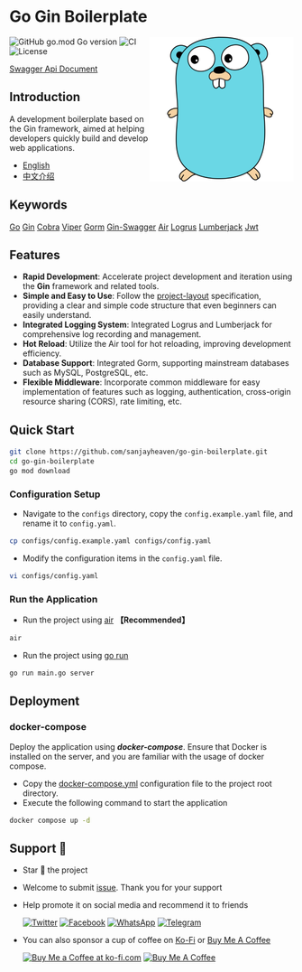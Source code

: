 # Go Gin Boilerplate

<div>

<img src="./assets/golang.png" align="right"/>

![GitHub go.mod Go version](https://img.shields.io/github/go-mod/go-version/sanjayheaven/go-gin-boilerplate)
![CI](https://github.com/sanjayheaven/go-gin-boilerplate/workflows/Go/badge.svg)
![License](https://img.shields.io/github/license/sanjayheaven/go-gin-boilerplate)

[Swagger Api Document](https://go-gin-boilerplate.gganbu.services/swagger/index.html)

</div>

## Introduction

A development boilerplate based on the Gin framework, aimed at helping developers quickly build and develop web applications.

- [English](./README_en.md)
- [中文介绍](./README.md)

## Keywords

[Go](https://github.com/golang/go)
[Gin](https://github.com/gin-gonic/gin)
[Cobra](https://github.com/spf13/cobra)
[Viper](https://github.com/spf13/viper)
[Gorm](https://github.com/go-gorm/gorm)
[Gin-Swagger](https://github.com/swaggo/gin-swagger)
[Air](https://github.com/cosmtrek/air)
[Logrus](https://github.com/sirupsen/logrus)
[Lumberjack](https://github.com/natefinch/lumberjack)
[Jwt](https://github.com/golang-jwt/jwt)

## Features

- **Rapid Development**: Accelerate project development and iteration using the **Gin** framework and related tools.
- **Simple and Easy to Use**: Follow the [project-layout](https://github.com/golang-standards/project-layout/tree/master) specification, providing a clear and simple code structure that even beginners can easily understand.
- **Integrated Logging System**: Integrated Logrus and Lumberjack for comprehensive log recording and management.
- **Hot Reload**: Utilize the Air tool for hot reloading, improving development efficiency.
- **Database Support**: Integrated Gorm, supporting mainstream databases such as MySQL, PostgreSQL, etc.
- **Flexible Middleware**: Incorporate common middleware for easy implementation of features such as logging, authentication, cross-origin resource sharing (CORS), rate limiting, etc.

## Quick Start

```sh
git clone https://github.com/sanjayheaven/go-gin-boilerplate.git
cd go-gin-boilerplate
go mod download
```

### Configuration Setup

- Navigate to the `configs` directory, copy the `config.example.yaml` file, and rename it to `config.yaml`.

```sh
cp configs/config.example.yaml configs/config.yaml
```

- Modify the configuration items in the `config.yaml` file.

```sh
vi configs/config.yaml
```

### Run the Application

- Run the project using [air](https://github.com/cosmtrek/air) **【Recommended】**

```sh
air
```

- Run the project using [go run](https://golang.org/cmd/go/#hdr-Compile_and_run_Go_program)

```sh
go run main.go server
```

## Deployment

### docker-compose

Deploy the application using **_docker-compose_**.
Ensure that Docker is installed on the server, and you are familiar with the usage of docker compose.

- Copy the [docker-compose.yml](./deployments/docker-compose.yml) configuration file to the project root directory.
- Execute the following command to start the application

```sh
docker compose up -d
```

## Support 🫶

- Star 🌟 the project
- Welcome to submit [issue](https://github.com/sanjayheaven/go-gin-boilerplate/issues). Thank you for your support
- Help promote it on social media and recommend it to friends

  [![Twitter](https://img.shields.io/twitter/url?label=Twitter&logo=twitter&style=flat&url=https%3A%2F%2Fgithub.com%2Fsanjayheaven%2Fgo-gin-boilerplate)](https://twitter.com/intent/tweet?text=Wow:&url=https%3A%2F%2Fgithub.com%2Fsanjayheaven%2Fgo-gin-boilerplate)
  [![Facebook](https://img.shields.io/twitter/url?label=Facebook&logo=facebook&style=flat&url=https%3A%2F%2Fgithub.com%2Fsanjayheaven%2Fgo-gin-boilerplate)](https://www.facebook.com/sharer/sharer.php?u=https%3A%2F%2Fgithub.com%2Fsanjayheaven%2Fgo-gin-boilerplate)
  [![WhatsApp](https://img.shields.io/twitter/url?label=WhatsApp&logo=whatsapp&style=flat&url=https%3A%2F%2Fgithub.com%2Fsanjayheaven%2Fgo-gin-boilerplate)](https://api.whatsapp.com/send?text=Wow:%20https%3A%2F%2Fgithub.com%2Fsanjayheaven%2Fgo-gin-boilerplate)
  [![Telegram](https://img.shields.io/twitter/url?label=Telegram&logo=telegram&style=flat&url=https%3A%2F%2Fgithub.com%2Fsanjayheaven%2Fgo-gin-boilerplate)](https://t.me/share/url?url=https%3A%2F%2Fgithub.com%2Fsanjayheaven%2Fgo-gin-boilerplate)

- You can also sponsor a cup of coffee on [Ko-Fi](https://ko-fi.com/dorvan) or [Buy Me A Coffee](https://www.buymeacoffee.com/dorvan)

  <a href='https://ko-fi.com/J3J1T95FG' target='_blank'><img style='border:0px;height: 40px !important;width: 145px !important;' src='https://storage.ko-fi.com/cdn/kofi2.png?v=3' border='0' alt='Buy Me a Coffee at ko-fi.com' /></a>
  <a href="https://www.buymeacoffee.com/dorvan" target="_blank"><img src="https://cdn.buymeacoffee.com/buttons/v2/default-yellow.png" alt="Buy Me A Coffee" style="height: 40px !important;width: 145px !important;" ></a>
